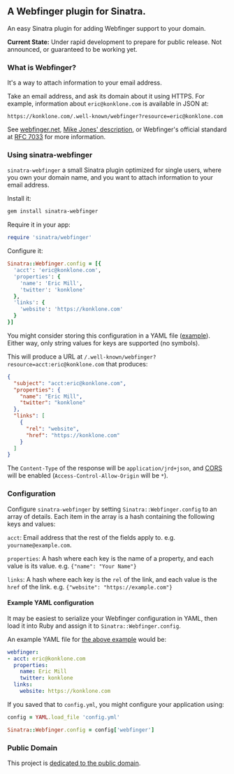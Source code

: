## A Webfinger plugin for Sinatra.

An easy Sinatra plugin for adding Webfinger support to your domain.

**Current State:** Under rapid development to prepare for public release. Not announced, or guaranteed to be working yet.

### What is Webfinger?

It's a way to attach information to your email address.

Take an email address, and ask its domain about it using HTTPS. For example, information about `eric@konklone.com` is available in JSON at:

```
https://konklone.com/.well-known/webfinger?resource=eric@konklone.com
```

See [webfinger.net](http://webfinger.net), [Mike Jones' description](http://www.packetizer.com/webfinger/), or Webfinger's official standard at [RFC 7033](http://tools.ietf.org/html/rfc7033) for more information.

### Using sinatra-webfinger

`sinatra-webfinger` a small Sinatra plugin optimized for single users, where you own your domain name, and you want to attach information to your email address.

Install it:

```bash
gem install sinatra-webfinger
```

Require it in your app:

```ruby
require 'sinatra/webfinger'
```

Configure it:

```ruby
Sinatra::Webfinger.config = [{
  'acct': 'eric@konklone.com',
  'properties': {
    'name': 'Eric Mill',
    'twitter': 'konklone'
  },
  'links': {
    'website': 'https://konklone.com'
  }
}]
```

You might consider storing this configuration in a YAML file ([example](#example-yaml-configuration)). Either way, only string values for keys are supported (no symbols).

This will produce a URL at `/.well-known/webfinger?resource=acct:eric@konklone.com` that produces:

```json
{
  "subject": "acct:eric@konklone.com",
  "properties": {
    "name": "Eric Mill",
    "twitter": "konklone"
  },
  "links": [
    {
      "rel": "website",
      "href": "https://konklone.com"
    }
  ]
}
```

The `Content-Type` of the response will be `application/jrd+json`, and [CORS](http://enable-cors.org/) will be enabled (`Access-Control-Allow-Origin` will be `*`).


### Configuration

Configure `sinatra-webfinger` by setting `Sinatra::Webfinger.config` to an array of details. Each item in the array is a hash containing the following keys and values:

`acct`: Email address that the rest of the fields apply to. e.g. `yourname@example.com`.

`properties`: A hash where each key is the name of a property, and each value is its value. e.g. `{"name": "Your Name"}`

`links`: A hash where each key is the `rel` of the link, and each value is the `href` of the link. e.g. `{"website": "https://example.com"}`


#### Example YAML configuration

It may be easiest to serialize your Webfinger configuration in YAML, then load it into Ruby and assign it to `Sinatra::Webfinger.config`.

An example YAML file for [the above example](#using-sinatra-webfinger) would be:

```yaml
webfinger:
- acct: eric@konklone.com
  properties:
    name: Eric Mill
    twitter: konklone
  links:
    website: https://konklone.com
```

If you saved that to `config.yml`, you might configure your application using:

```ruby
config = YAML.load_file 'config.yml'

Sinatra::Webfinger.config = config['webfinger']
```

### Public Domain

This project is [dedicated to the public domain](LICENSE).